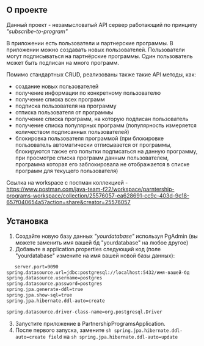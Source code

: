 ## О проекте  

Данный проект - незамысловатый API сервер работающий по принципу _"subscribe-to-program"_
  
В приложении есть пользователи и партнерские программы. В приложении можно создавать новых пользователей. Пользователи могут подписываться на партнёрские программы. Один пользователь может быть подписан на много программ.


Помимо стандартных CRUD, реализованы также такие API методы, как:
	
- создание новых пользователей
- получение информации по конкретному пользователю
- получение списка всех программ 
- подписка пользователя на программу
- отписка пользователя от программы
- получение списка программ, на которую подписан пользователь 
- получение списка популярных программ (популярность измеряется количеством подписанных пользователей)
- блокировка пользователя программой (при блокировке пользователь автоматически отписывается от программы, блокируются также его попытки подписаться на данную программу, при просмотре списка программ данным пользователем, программа которая его заблокировала не отображается в списке программ для текущего пользователя)

Ссылка на workspace с постман коллекцией - 
https://www.postman.com/java-team-f22/workspace/parntership-programs-workspace/collection/25576057-ea628691-cc9c-403d-9c18-657f040654a5?action=share&creator=25576057

## Установка 
1. Создайте новую базу данных _"yourdatabase"_ используя PgAdmin (вы можете заменить имя вашей бд "yourdatabase" на любое другое)
2. Добавьте в application.properties следующий код (поле "yourdatabase" измените на имя вашей новой базы данных):
```sh
   server.port=9090
spring.datasource.url=jdbc:postgresql://localhost:5432/имя-вашей-бд
spring.datasource.username=postgres
spring.datasource.password=postgres
spring.jpa.generate-ddl=true
spring.jpa.show-sql=true
spring.jpa.hibernate.ddl-auto=create

spring.datasource.driver-class-name=org.postgresql.Driver
```
3. Запустите приложение в PartnershipProgramsApplication.
4. После первого запуска, замените ```sh spring.jpa.hibernate.ddl-auto=create field``` на ```sh spring.jpa.hibernate.ddl-auto=update```
